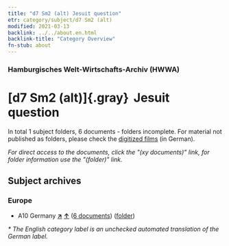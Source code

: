 ```yaml
---
title: "d7 Sm2 (alt) Jesuit question"
etr: category/subject/d7 Sm2 (alt)
modified: 2021-03-13
backlink: ../../about.en.html
backlink-title: "Category Overview"
fn-stub: about
---
```


### Hamburgisches Welt-Wirtschafts-Archiv (HWWA)
# [d7 Sm2 (alt)]{.gray}&#8201; Jesuit question&#160; 





In total 1 subject folders, 6 documents - folders incomplete.
For material not published as folders, please check the [digitized films](/film/h1_sh) (in German).

_For direct access to the documents, click the "(xy documents)" link, for folder information use the "(folder)" link._

## Subject archives



### Europe

- A10 Germany [**&nearr;**](../../../geo/i/126128/about.en.html "Germany (all folders)") [**&uarr;**](../../../geo/about.en.html#A10 "Country category system") (<a href="https://pm20.zbw.eu/dfgview/sh/126128,144244" title="about: Germany : Jesuit question" target="_blank">6 documents</a>) ([folder](http://purl.org/pressemappe20/folder/sh/126128,144244))


_* The English category label is an unchecked automated translation of the German label._

